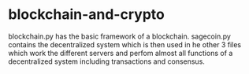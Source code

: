 # blockchain-and-crypto
blockchain.py has the basic framework of a blockchain. sagecoin.py contains the decentralized system which is then used in he other
3 files which work the different servers and perfom almost all functions of a decentralized system including transactions and consensus.
